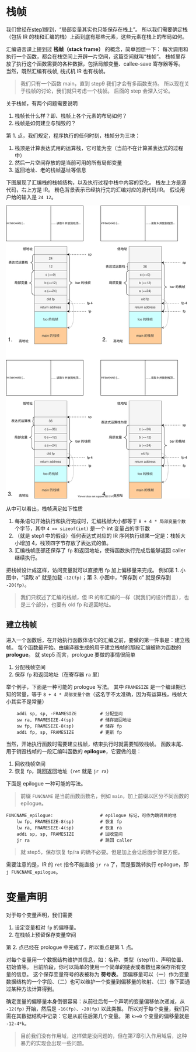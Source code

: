 # 栈帧
我们曾经在[step1](../lab1/ir.md)提到，“局部变量其实也只能保存在栈上”。
所以我们需要确定栈（包括 IR 的栈和汇编的栈）上面到底有那些元素，这些元素在栈上的布局如何。

汇编语言课上提到过 **栈帧（stack frame）** 的概念，简单回想一下：
每次调用和执行一个函数，都会在栈空间上开辟一片空间，这篇空间就叫“栈帧”。
栈帧里存放了执行这个函数需要的各种数据，包括局部变量、callee-save 寄存器等等。
当然，既然汇编有栈帧, 栈式机 IR 也有栈帧。

> 我们只有一个函数 main，直到 step9 我们才会有多函数支持。
> 所以现在关于栈帧的讨论，我们就只考虑一个栈帧。
> 后面的 step 会深入讨论。

关于栈帧，有两个问题需要说明
1. 栈帧长什么样？即、栈帧上各个元素的布局如何？
2. 栈帧是如何建立与销毁的？

第 1. 点，我们规定，程序执行的任何时刻，栈帧分为三块：
1. 栈顶是计算表达式用的运算栈，它可能为空（当前不在计算某表达式的过程中）
2. 然后一片空间存放的是当前可用的所有局部变量
3. 返回地址、老的栈帧基址等信息

下图展现了汇编栈的栈帧结构，以及执行过程中栈中内容的变化。
栈左上方是源代码，右上方是 IR。
粉色背景表示已经执行完的汇编对应的源代码/IR。
假设用户给的输入是 `24 12`。

![](./pics/sf.svg)

从中可以看出，栈帧满足如下性质
1. 每条语句开始执行和执行完成时，汇编栈帧大小都等于 `8 + 4 * 局部变量个数` 个字节，其中 `4 == sizeof(int)` 是一个 int 变量占的字节数
2. （就是 step1 中的假设）任何表达式对应的 IR 序列执行结果一定是：栈帧大小增加 4，栈顶四字节存放了表达式的值。
3. 汇编栈帧底部还保存了 `fp` 和返回地址，使得函数执行完成后能够返回 caller 继续执行。

把栈帧设计成这样，访问变量就可以直接用 `fp` 加上偏移量来完成。
例如第 1. 小图中，“读取 a” 就是加载 `-12(fp)`；第 3. 小图中，“保存到 c” 就是保存到 `-20(fp)`。

> 我们只叙述了汇编的栈帧，但 IR 的和汇编的一样（就我们的设计而言），也是三个部分，也要有 old fp 和返回地址。

## 建立栈帧
进入一个函数后，在开始执行函数体语句的汇编之前，要做的第一件事是：建立栈帧。
每个函数最开始、由编译器生成的用于建立栈帧的那段汇编被称为函数的 **prologue**。
就 step5 而言，prologue 要做的事情很简单
1. 分配栈帧空间
2. 保存 `fp` 和返回地址（在寄存器 `ra` 里）

举个例子，下面是一种可能的 prologue 写法。
其中 `FRAMESIZE` 是一个编译期已知的常量，等于 `8 + 4 * 局部变量个数`（这名字不太准确，因为有运算栈，栈帧大小其实不是常量）
```
    addi sp, sp, -FRAMESIZE         # 分配空间
    sw ra, FRAMESIZE-4(sp)          # 储存返回地址
    sw fp, FRAMESIZE-8(sp)          # 储存 fp
    addi fp, sp, FRAMESIZE          # 更新 fp
```

当然，开始执行函数时需要建立栈帧，结束执行时就需要销毁栈帧。
函数末尾、用于销毁栈帧的一段汇编叫函数的 **epilogue**，它要做的是：
1. 回收栈帧空间
2. 恢复 `fp`，跳回返回地址（`ret` 就是 `jr ra`）

下面是 epilogue 一种可能的写法。
> 前缀 `FUNCNAME` 是当前函数函数名，例如 `main`，加上前缀以区分不同函数的 epilogue。
```
FUNCNAME_epilogue:                  # epilogue 标记，可作为跳转目的地
    lw fp, FRAMESIZE-8(sp)          # 恢复 fp
    lw ra, FRAMESIZE-4(sp)          # 恢复 ra
    addi sp, sp, FRAMESIZE          # 回收空间
    jr ra                           # 跳回 caller
```

> 就 step5，保存恢复 fp/ra 的确不必要。但是加上会让后面步骤更方便。

需要注意的是，IR 的 `ret` 指令不能直接 `jr ra` 了，而是要跳转执行 epilogue，即 `j FUNCNAME_epilogue`。

# 变量声明
对于每个变量声明，我们需要
1. 设定变量相对 `fp` 的偏移量。
2. 在栈帧上预留保存变量空间

第 2. 点已经在 prologue 中完成了，所以重点是第 1. 点。

对每个变量用一个数据结构维护其信息，如：名称、类型（step11）、声明位置、初始值等。
目前阶段，你可以简单的使用一个简单的链表或者数组来保存所有变量的信息。
这个保存变量符号的表被称为 **符号表**。
那偏移量可以（一）作为变量数据结构的一个字段、（二）也可以维护一个变量到偏移量的映射、（三）像下面通过某种方法计算得到。

确定变量的偏移量本身倒很容易：从前往后每一个声明的变量偏移依次递减，从 `-12(fp)` 开始，然后是 `-16(fp)`、`-20(fp)` 以此类推。
所以对于每个变量，我们只需在其数据结构中记录：它是从前往后第几个变量。
第 `k>=0` 个变量的偏移量就是 `-12-4*k`。

> 目前我们没有作用域，这样做是没问题的，但在第7章引入作用域后，这种暴力的实现会出现一些问题。

